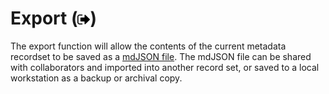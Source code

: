 # Export \(![](/assets/symbol_sign-out_16.png)\)

The export function will allow the contents of the current metadata recordset to be saved as a [mdJSON file](https://github.com/adiwg/mdJson-schemas/blob/master/test/draft-04.json). The mdJSON file can be shared with collaborators and imported into another record set, or saved to a local workstation as a backup or archival copy.

